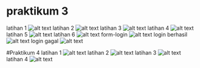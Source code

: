 # praktikum 3
latihan 1
![alt text](https://github.com/NurulAin1/praktikum3-4/blob/master/ss/lat2.png)
latihan 2
![alt text](https://github.com/NurulAin1/praktikum3-4/blob/master/ss/lat3.png)
latihan 3
![alt text](https://github.com/NurulAin1/praktikum3-4/blob/master/ss/lat4.png)
latihan 4
![alt text](https://github.com/NurulAin1/praktikum3-4/blob/master/ss/lat5.png)
latihan 5
![alt text](https://github.com/NurulAin1/praktikum3-4/blob/master/ss/lat6.png)
latihan 6
![alt text](https://github.com/NurulAin1/praktikum3-4/blob/master/ss/lat1.png)
form-login
![alt text](https://github.com/NurulAin1/praktikum3-4/blob/master/ss/hasil1.png)
login berhasil
![alt text](https://github.com/NurulAin1/praktikum3-4/blob/master/ss/hasil2.png)
login gagal
![alt text](https://github.com/NurulAin1/praktikum3-4/blob/master/ss/formlogin.png)


#Praktikum 4
latihan 1
![alt text](https://github.com/NurulAin1/praktikum3-4/blob/master/ss/latihan2.png)
latihan 2
![alt text](https://github.com/NurulAin1/praktikum3-4/blob/master/ss/latihan3.png)
latihan 3
![alt text](https://github.com/NurulAin1/praktikum3-4/blob/master/ss/latihan4.png)
latihan 4
![alt text](https://github.com/NurulAin1/praktikum3-4/blob/master/ss/latihan1.png)
